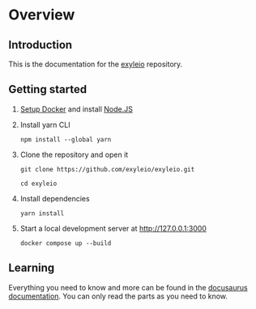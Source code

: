 # Overview

## Introduction

This is the documentation for the
[exyleio](https://github.com/exyleio/exyleio)
repository.

## Getting started

1. [Setup Docker](/docs/contribution-guides/developers/docker) and install
   [Node.JS](https://nodejs.org)

2. Install yarn CLI

   ```
   npm install --global yarn
   ```

3. Clone the repository and open it

   ```
   git clone https://github.com/exyleio/exyleio.git
   ```

   ```
   cd exyleio
   ```

4. Install dependencies

   ```
   yarn install
   ```

5. Start a local development server at http://127.0.0.1:3000

   ```
   docker compose up --build
   ```

## Learning

Everything you need to know and more can be found in the
[docusaurus documentation](https://docusaurus.io/docs/next). You can only read
the parts as you need to know.
